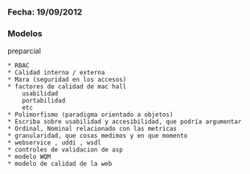 ### Fecha: 19/09/2012

### Modelos

preparcial

	* RBAC
	* Calidad interna / externa
	* Mara (seguridad en los accesos)
	* factores de calidad de mac hall
		usabilidad
		portabilidad
		etc
	* Polimorfismo (paradigma orientado a objetos)
	* Escriba sobre usabilidad y accesibilidad, que podría argumentar
	* Ordinal, Nominal relacionado con las metricas
	* granularidad, que cosas medimos y en que momento
	* webservice , uddi , wsdl
	* controles de validacion de asp
	* modelo WQM 
	* modelo de calidad de la web

